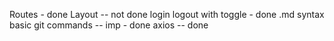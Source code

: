 Routes - done
Layout -- not done
login logout with toggle - done
.md syntax
basic git commands -- imp - done
axios -- done